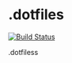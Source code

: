 .dotfiles
=========

[![Build Status](https://travis-ci.org/shinofara/dattr.svg?branch=master)](https://travis-ci.org/shinofara/dattr)

.dotfiless
